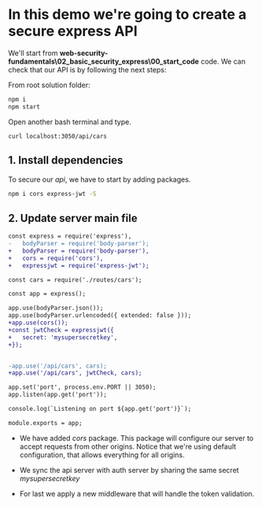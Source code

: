 # In this demo we're going to create a secure express API  

We'll start from __web-security-fundamentals\02_basic_security_express\00_start_code__ code. We can check that our API is by following the next steps:


From root solution folder:

```bash
npm i
npm start
```

Open another bash terminal and type.

```
curl localhost:3050/api/cars
```

## 1. Install dependencies

To secure our _api_, we have to start by adding packages.

```bash
npm i cors express-jwt -S
```

## 2. Update server main file

```diff
const express = require('express'),
-   bodyParser = require('body-parser');
+   bodyParser = require('body-parser'),
+   cors = require('cors'),
+   expressjwt = require('express-jwt');

const cars = require('./routes/cars');

const app = express();

app.use(bodyParser.json());
app.use(bodyParser.urlencoded({ extended: false }));
+app.use(cors());
+const jwtCheck = expressjwt({
+   secret: 'mysupersecretkey',
+});


-app.use('/api/cars', cars);
+app.use('/api/cars', jwtCheck, cars);

app.set('port', process.env.PORT || 3050);
app.listen(app.get('port'));

console.log(`Listening on port ${app.get('port')}`);

module.exports = app;
```

* We  have added _cors_ package. This package will configure our server to accept requests from other origins. Notice that we're using default configuration, that allows everything for all origins.

* We sync the api server with auth server by sharing the same secret _mysupersecretkey_

* For last we apply a new middleware that will handle the token validation.